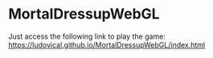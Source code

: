 # MortalDressupWebGL
Just access the following link to play the game:
https://ludovical.github.io/MortalDressupWebGL/index.html
